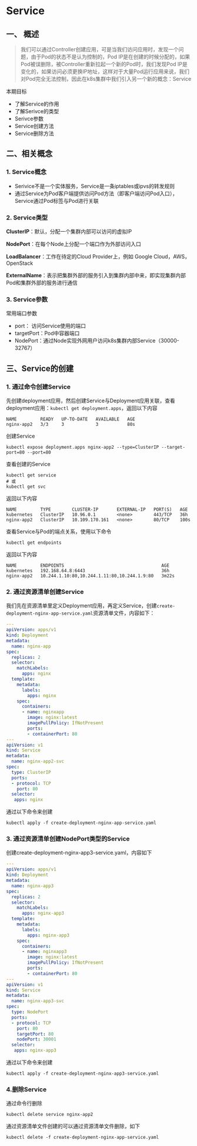 # Service

## 一、 概述

> 我们可以通过Controller创建应用，可是当我们访问应用时，发现一个问题，由于Pod的状态不是认为控制的，Pod IP是在创建的时候分配的，如果Pod被误删除，被Controller重新拉起一个新的Pod时，我们发现Pod IP是变化的，如果访问必须更换IP地址，这样对于大量Pod运行应用来说，我们对Pod完全无法控制，因此在k8s集群中我们引入另一个新的概念：Service

本期目标
* 了解Service的作用
* 了解Serivce的类型
* Serivce参数
* Service创建方法
* Service删除方法

## 二、相关概念

### 1. Service概念
* Serivice不是一个实体服务，Service是一条iptables或ipvs的转发规则
* 通过Service为Pod客户端提供访问Pod方法（即客户端访问Pod入口），Service通过Pod标签与Pod进行关联

### 2. Service类型
**ClusterIP**：默认，分配一个集群内部可以访问的虚拟IP

**NodePort**：在每个Node上分配一个端口作为外部访问入口

**LoadBalancer**：工作在待定的Cloud Provider上，例如 Google Cloud，AWS，OpenStack

**ExternalName**：表示把集群外部的服务引入到集群内部中来，即实现集群内部Pod和集群外部的服务进行通信

### 3. Service参数

常用端口参数
* port： 访问Service使用的端口
* targetPort：Pod中容器端口
* NodePort：通过Node实现外网用户访问k8s集群内部Service（30000-32767）

## 三、Service的创建

### 1. 通过命令创建Service
先创建deployment应用，然后创建Service与Deployment应用关联，查看deployment应用：`kubectl get deployment.apps`，返回以下内容
```shell
NAME         READY   UP-TO-DATE   AVAILABLE   AGE
nginx-app2   3/3     3            3           80s
```

创建Service
```shell
kubectl expose deployment.apps nginx-app2 --type=ClusterIP --target-port=80 --port=80
```

查看创建的Service
```shell
kubectl get service
# 或
kubectl get svc
```

返回以下内容
```shell
NAME         TYPE        CLUSTER-IP       EXTERNAL-IP   PORT(S)   AGE
kubernetes   ClusterIP   10.96.0.1        <none>        443/TCP   36h
nginx-app2   ClusterIP   10.109.170.161   <none>        80/TCP    100s
```

查看Service与Pod的端点关系，使用以下命令
```shell
kubectl get endpoints
```
返回以下内容
```shell
NAME         ENDPOINTS                                     AGE
kubernetes   192.168.64.8:6443                             36h
nginx-app2   10.244.1.10:80,10.244.1.11:80,10.244.1.9:80   3m22s
```

### 2. 通过资源清单创建Service
我们先在资源清单里定义Deployment应用，再定义Service，创建`create-deployment-nginx-app-service.yaml`资源清单文件，内容如下：
```yaml
---
apiVersion: apps/v1
kind: Deployment
metadata:
  name: nginx-app
spec:
  replicas: 2
  selector:
    matchLabels:
      apps: nginx
  template:
    metadata:
      labels:
        apps: nginx
    spec:
      containers:
      - name: nginxapp
        image: nginx:latest
        imagePullPolicy: IfNotPresent
        ports:
        - containerPort: 80
---
apiVersion: v1
kind: Service
metadata:
  name: nginx-app2-svc
spec:
  type: ClusterIP
  ports:
  - protocol: TCP
    port: 80
  selector:
   apps: nginx
```

通过以下命令来创建
```shell
kubectl apply -f create-deployment-nginx-app-service.yaml
```

### 3.  通过资源清单创建NodePort类型的Service
创建create-deployment-nginx-app3-service.yaml，内容如下
```yaml
---
apiVersion: apps/v1
kind: Deployment
metadata:
  name: nginx-app3
spec:
  replicas: 2
  selector:
    matchLabels:
      apps: nginx-app3
  template:
    metadata:
      labels:
        apps: nginx-app3
    spec:
      containers:
      - name: nginxapp3
        image: nginx:latest
        imagePullPolicy: IfNotPresent
        ports:
        - containerPort: 80
---
apiVersion: v1
kind: Service
metadata:
  name: nginx-app3-svc
spec:
  type: NodePort
  ports:
  - protocol: TCP
    port: 80
    targetPort: 80
    nodePort: 30001
  selector:
   apps: nginx-app3
```

通过以下命令来创建
```shell
kubectl apply -f create-deployment-nginx-app3-service.yaml
```

### 4.删除Service

通过命令行删除
```shell
kubectl delete service nginx-app2
```
通过资源清单文件创建的可以通过资源清单文件删除，如下
```shell
kubectl delete -f create-deployment-nginx-app-service.yaml
```